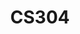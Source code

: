 ---
layout: course
title: CS304
department: Computer Science
name: Operating Systems
type: Theory
description: "Fundamental course in Computer Science and Engineering."
instructor: Prof. Gayathri A
prerequisites: CS301
semestertype: Full
level: UG
lectures: 3
tutorials: 0
practicals: 0
credits: 6
email: gayathri@iitdh.ac.in
syllabus: "Process Management, Memory Management, Storage Management, Protection and Security, Virtual Machines"
references:
    - "Avi Silberschatz, Systems Peter Baer Galvin, Greg Gagne, 'Operating Systems Concepts' 9th edition. Wiley."
    - "Andrew S. Tanenbaum, Herbert Bos, 'Modern Operating Systems', 4th edition. Pearson."
permalink: /:title/
categories: cs 300 ug
---